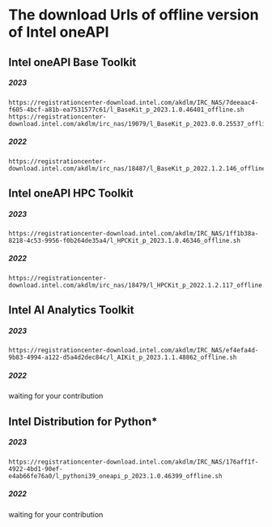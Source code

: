 # The download Urls of offline version of Intel oneAPI



## Intel oneAPI Base Toolkit 

##### 2023
```
https://registrationcenter-download.intel.com/akdlm/IRC_NAS/7deeaac4-f605-4bcf-a81b-ea7531577c61/l_BaseKit_p_2023.1.0.46401_offline.sh
https://registrationcenter-download.intel.com/akdlm/irc_nas/19079/l_BaseKit_p_2023.0.0.25537_offline.sh
```

##### 2022
```
https://registrationcenter-download.intel.com/akdlm/irc_nas/18487/l_BaseKit_p_2022.1.2.146_offline.sh
```


## Intel oneAPI HPC Toolkit 

##### 2023
```
https://registrationcenter-download.intel.com/akdlm/IRC_NAS/1ff1b38a-8218-4c53-9956-f0b264de35a4/l_HPCKit_p_2023.1.0.46346_offline.sh
```

##### 2022
```
https://registrationcenter-download.intel.com/akdlm/irc_nas/18479/l_HPCKit_p_2022.1.2.117_offline.sh
```


## Intel AI Analytics Toolkit

##### 2023
```
https://registrationcenter-download.intel.com/akdlm/IRC_NAS/ef4efa4d-9b83-4994-a122-d5a4d2dec84c/l_AIKit_p_2023.1.1.48862_offline.sh
```

##### 2022
waiting for your contribution



## Intel Distribution for Python*

##### 2023
```
https://registrationcenter-download.intel.com/akdlm/IRC_NAS/176aff1f-4922-4bd1-90ef-e4ab66fe76a0/l_pythoni39_oneapi_p_2023.1.0.46399_offline.sh
```

##### 2022
waiting for your contribution

